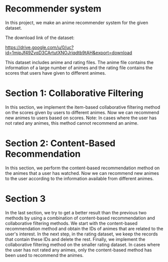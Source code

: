 # Recommender system

In this project, we make an anime recommender system for the given dataset.

The download link of the dataset:

https://drive.google.com/u/0/uc?id=1mipJf49ZvqD3CArtutXNOJriqdtb9tAH&export=download

This dataset includes anime and rating files. The anime file contains the information of a large number of animes and the rating file contains the scores that users have given to different animes.

# Section 1: Collaborative Filtering

In this section, we implement the item-based collaborative filtering method on the scores given by users to different animes. Now we can recommend new animes to users based on scores. Note: In cases where the user has not rated any animes, this method cannot recommend an anime.

# Section 2: Content-Based Recommendation 

In this section, we perform the content-based recommendation method on the animes that a user has watched. Now we can recommend new animes to the user according to the information available from different animes.

# Section 3 

In the last section, we try to get a better result than the previous two methods by using a combination of content-based recommendation and collaborative filtering methods. We start with the content-based recommendation method and obtain the IDs of animes that are related to the user's interest. In the next step, in the rating dataset, we keep the records that contain these IDs and delete the rest. Finally, we implement the collaborative filtering method on the smaller rating dataset. In cases where the user has not rated any animes, only the content-based method has been used to recommend the animes.
